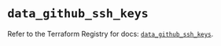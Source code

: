 # `data_github_ssh_keys`

Refer to the Terraform Registry for docs: [`data_github_ssh_keys`](https://registry.terraform.io/providers/integrations/github/6.2.0/docs/data-sources/ssh_keys).

